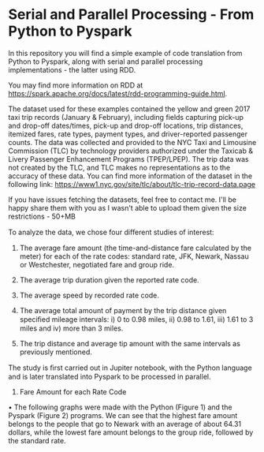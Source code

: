 # Serial and Parallel Processing - From Python to Pyspark

In this repository you will find a simple example of code translation from Python to Pyspark, along with serial and parallel processing implementations - the latter using RDD. 

You may find more information on RDD at https://spark.apache.org/docs/latest/rdd-programming-guide.html.

The dataset used for these examples contained the yellow and green 2017 taxi trip records (January & February), including fields capturing pick-up and drop-off dates/times, pick-up and drop-off locations, trip distances, itemized fares, rate types, payment types, and driver-reported passenger counts. The data was collected and provided to the NYC Taxi and Limousine Commission (TLC) by technology providers authorized under the Taxicab & Livery Passenger Enhancement Programs (TPEP/LPEP). The trip data was not created by the TLC, and TLC makes no representations as to the accuracy of these data. You can find more information of the dataset in the following link: 
https://www1.nyc.gov/site/tlc/about/tlc-trip-record-data.page

If you have issues fetching the datasets, feel free to contact me. I'll be happy share them with you as I wasn't able to upload them given the size restrictions - 50+MB

To analyze the data, we chose four diﬀerent studies of interest:

1. The average fare amount (the time-and-distance fare calculated by the meter) for each of the rate codes: standard rate, JFK, Newark, Nassau or Westchester, negotiated fare and group ride.

2. The average trip duration given the reported rate code.

3. The average speed by recorded rate code.

4. The average total amount of payment by the trip distance given speciﬁed mileage intervals: i) 0 to 0.98 miles, ii) 0.98 to 1.61, iii) 1.61 to 3 miles and iv) more than 3 miles.

5. The trip distance and average tip amount with the same intervals as previously mentioned.

The study is ﬁrst carried out in Jupiter notebook, with the Python language and is later translated into Pyspark to be processed in parallel.

1. Fare Amount for each Rate Code 

  • The following graphs were made with the Python (Figure 1) and the Pyspark (Figure 2) programs. We can see that the highest fare amount belongs to the people that go to Newark with an average of about 64.31 dollars, while the lowest fare amount belongs to the group ride, followed by the standard rate.

